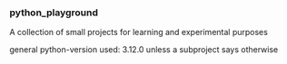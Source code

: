 ### python_playground

A collection of small projects for learning and experimental purposes

general python-version used: 3.12.0 unless a subproject says otherwise
